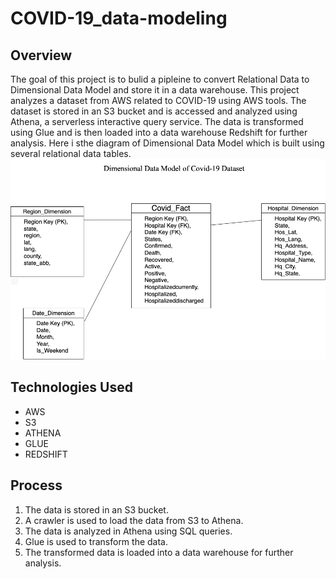 # COVID-19_data-modeling
## Overview
The goal of this project is to bulid a pipleine to convert Relational Data to Dimensional Data Model and store it in a data warehouse. This project analyzes a dataset from AWS related to COVID-19 using AWS tools. The dataset is stored in an S3 bucket and is accessed and analyzed using Athena, a serverless interactive query service. The data is transformed using Glue and is then loaded into a data warehouse Redshift for further analysis. Here i sthe diagram of Dimensional Data Model which is built using several relational data tables.
<img src="Data_Model.png" alt="description of image">
## Technologies Used
- AWS
- S3
- ATHENA
- GLUE
- REDSHIFT
## Process
1. The data is stored in an S3 bucket.
2. A crawler is used to load the data from S3 to Athena.
3. The data is analyzed in Athena using SQL queries.
4. Glue is used to transform the data.
5. The transformed data is loaded into a data warehouse for further analysis.
